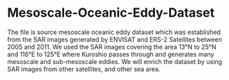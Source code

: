 # Mesoscale-Oceanic-Eddy-Dataset
The file is source mesoscale oceanic eddy dataset which was established  from the SAR images generated by ENVISAT and ERS-2 Satellites between 2005 and 2011. We used the SAR images covering the area 13°N to 25°N and 116°E to 125°E where Kuroshio passes through and generates many mesoscale and sub-mesoscale eddies.  We will enrich the dataset by using SAR images from other satellites, and other sea area. 
